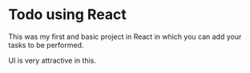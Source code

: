 # Todo using React 

This was my first and basic project in React in which you can add your tasks to be performed.   

UI is very attractive in this.
     












































































 


   
  





 




 





 



 




 














 



















































































